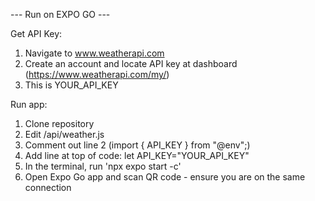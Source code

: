 --- Run on EXPO GO ---

Get API Key:
1. Navigate to www.weatherapi.com
2. Create an account and locate API key at dashboard (https://www.weatherapi.com/my/)
3. This is YOUR_API_KEY

Run app:
1. Clone repository
2. Edit /api/weather.js
3. Comment out line 2 (import { API_KEY } from "@env";)
4. Add line at top of code:
  let API_KEY="YOUR_API_KEY"
5. In the terminal, run 'npx expo start -c'
6. Open Expo Go app and scan QR code - ensure you are on the same connection
